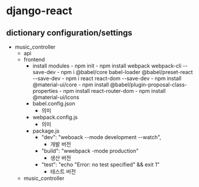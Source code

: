 # django-react
## dictionary configuration/settings
- music_controller
    - api
    - frontend
        - install modules
                - npm init
                - npm install webpack webpack-cli --save-dev
                - npm i @babel/core babel-loader @babel/preset-react --save-dev
                - npm i react react-dom --save-dev
                - npm install @material-ui/core
                - npm install @babel/plugin-proposal-class-properties
                - npm install react-router-dom
                - npm install @material-ui/icons
        - babel.config.json
            - 의미
        - webpack.config.js
            - 의미
        - package.js
            - "dev": "weboack --mode development --watch",
                - 개발 버전
            - "build": "wwebpack -mode production"
                - 생산 버전
            - "test": "echo \"Error: no test specified\" && exit 1"
                - 테스트 버전
    - music_controller
